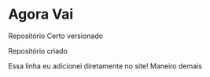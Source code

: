 # Agora Vai
 Repositório Certo versionado

Repositório criado 

Essa linha eu adicionei diretamente no site! Maneiro demais 
